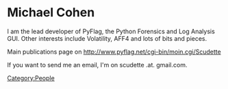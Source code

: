 # Michael Cohen

I am the lead developer of PyFlag, the Python Forensics and Log Analysis
GUI. Other interests include Volatility, AFF4 and lots of bits and
pieces.

Main publications page on
<http://www.pyflag.net/cgi-bin/moin.cgi/Scudette>

If you want to send me an email, I'm on scudette .at. gmail.com.

[Category:People](Category:People "wikilink")